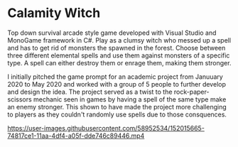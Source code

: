 # Calamity Witch

Top down survival arcade style game developed with Visual Studio and MonoGame framework in C#. Play as a clumsy witch who messed up a spell and has to get rid of monsters the spawned in the forest. Choose between three different elemental spells and use them against monsters of a specific type. A spell can either destroy them or enrage them, making them stronger.

I initially pitched the game prompt for an academic project from Januuary 2020 to May 2020 and worked with a group of 5 people to further develop and design the idea. The project served as a twist to the rock-paper-scissors mechanic seen in games by having a spell of the same type make an enemy stronger. This shown to have made the project more challenging to players as they couldn't randomly use spells due to those consquences.


https://user-images.githubusercontent.com/58952534/152015665-74817ce1-11aa-4df4-a05f-dde746c89446.mp4
